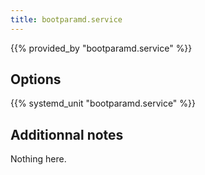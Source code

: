 ```yaml
---
title: bootparamd.service
---
```


{{% provided_by "bootparamd.service" %}}

## Options

{{% systemd_unit "bootparamd.service" %}}

## Additionnal notes

Nothing here.
